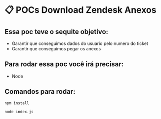 # 📋 POCs Download Zendesk Anexos

## Essa poc teve o sequite objetivo:
- Garantir que conseguimos dados do usuario pelo numero do ticket
- Garantir que conseguimos pegar os anexos

## Para rodar essa poc você irá precisar:

- Node

## Comandos para rodar:

```
npm install
```

```
node index.js
```